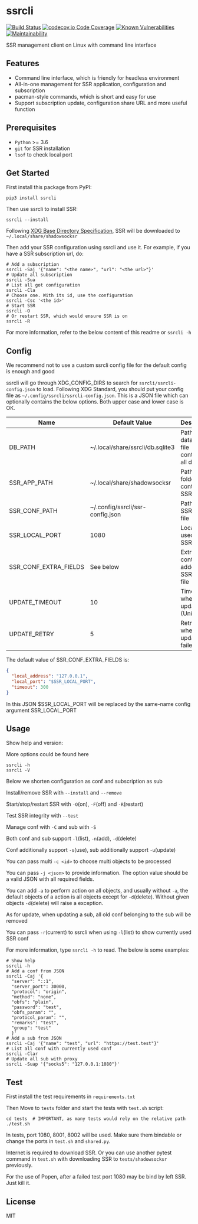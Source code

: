 # ssrcli

[![Build Status](https://travis-ci.org/myl7/ssrcli.svg?branch=master)](https://travis-ci.org/myl7/ssrcli)
[![codecov.io Code Coverage](https://codecov.io/gh/myl7/ssrcli/branch/master/graph/badge.svg)](https://codecov.io/gh/myl7/ssrcli)
[![Known Vulnerabilities](https://snyk.io/test/github/myl7/ssrcli/badge.svg?targetFile=requirements.txt)](https://snyk.io/test/github/myl7/ssrcli?targetFile=requirements.txt)
[![Maintainability](https://api.codeclimate.com/v1/badges/b3c6db1a25f3fd84d654/maintainability)](https://codeclimate.com/github/myl7/ssrcli/maintainability)

SSR management client on Linux with command line interface

## Features

- Command line interface, which is friendly for headless environment
- All-in-one management for SSR application, configuration and subscription
- pacman-style commands, which is short and easy for use
- Support subscription update, configuration share URL and more useful function

## Prerequisites

- `Python` >= 3.6
- `git` for SSR installation
- `lsof` to check local port

## Get Started

First install this package from PyPI:

```shell
pip3 install ssrcli
```

Then use ssrcli to install SSR:

```shell
ssrcli --install
```

Following [XDG Base Directory Specification](https://specifications.freedesktop.org/basedir-spec/basedir-spec-latest.html),
SSR will be downloaded to `~/.local/share/shadowsocksr`

Then add your SSR configuration using ssrcli and use it. For example, if you have a SSR subscription url, do:

```shell
# Add a subscription
ssrcli -Saj '{"name": "<the name>", "url": "<the url>"}'
# Update all subscription
ssrcli -Sua
# List all got configuration
ssrcli -Cla
# Choose one. With its id, use the configuration
ssrcli -Csc '<the id>'
# Start SSR
ssrcli -O
# Or restart SSR, which would ensure SSR is on
ssrcli -R
```

For more information, refer to the below content of this readme or `ssrcli -h`

## Config

We recommend not to use a custom ssrcli config file for the default config is enough and good

ssrcli will go through XDG_CONFIG_DIRS to search for `ssrcli/ssrcli-config.json` to load.
Following XDG Standard, you should put your config file as `~/.config/ssrcli/ssrcli-config.json`.
This is a JSON file which can optionally contains the below options. Both upper case and lower case is OK.

|         Name          |          Default Value           |                  Description                  |
|-----------------------|----------------------------------|-----------------------------------------------|
| DB_PATH               | ~/.local/share/ssrcli/db.sqlite3 | Path to the database file containing all data |
| SSR_APP_PATH          | ~/.local/share/shadowsocksr      | Path to the folder containing SSR             |
| SSR_CONF_PATH         | ~/.config/ssrcli/ssr-config.json | Path to the SSR config file                   |
| SSR_LOCAL_PORT        | 1080                             | Local port used by SSR                        |
| SSR_CONF_EXTRA_FIELDS | See below                        | Extra JSON content added to SSR config file   |
| UPDATE_TIMEOUT        | 10                               | Timeout when updating (Unit: s)               |
| UPDATE_RETRY          | 5                                | Retry times when update failed                |

The default value of SSR_CONF_EXTRA_FIELDS is:

```json
{
  "local_address": "127.0.0.1",
  "local_port": "$SSR_LOCAL_PORT",
  "timeout": 300
}
```

In this JSON \$SSR_LOCAL_PORT will be replaced by the same-name config argument SSR_LOCAL_PORT

## Usage

Show help and version:

More options could be found here

```shell
ssrcli -h
ssrcli -V
```

Below we shorten configuration as conf and subscription as sub

Install/remove SSR with `--install` and `--remove`

Start/stop/restart SSR with `-O`(on), `-F`(off) and `-R`(restart)

Test SSR integrity with `--test`

Manage conf with `-C` and sub with `-S`

Both conf and sub support `-l`(list), `-n`(add), `-d`(delete)

Conf additionally support `-s`(use), sub additionally support `-u`(update)

You can pass multi `-c <id>` to choose multi objects to be processed

You can pass `-j <json>` to provide information. The option value should be a valid JSON with all required fields.

You can add `-a` to perform action on all objects, and usually without `-a`, the default objects of a action is all
objects except for `-d`(delete). Without given objects `-d`(delete) will raise a exception.

As for update, when updating a sub, all old conf belonging to the sub will be removed

You can pass `-r`(current) to ssrcli when using `-l`(list) to show currently used SSR conf

For more information, type `ssrcli -h` to read. The below is some examples:

```shell
# Show help
ssrcli -h
# Add a conf from JSON
ssrcli -Caj '{
  "server": "::1",
  "server_port": 30000,
  "protocol": "origin",
  "method": "none",
  "obfs": "plain",
  "password": "test",
  "obfs_param": "",
  "protocol_param": "",
  "remarks": "test",
  "group": "test"
  }'
# Add a sub from JSON
ssrcli -Caj '{"name": "test", "url": "https://test.test"}'
# List all conf with currently used conf
ssrcli -Clar
# Update all sub with proxy
ssrcli -Suap '{"socks5": "127.0.0.1:1080"}'
```

## Test

First install the test requirements in `requirements.txt`

Then Move to `tests` folder and start the tests with `test.sh` script:

```shell
cd tests  # IMPORTANT, as many tests would rely on the relative path
./test.sh
```

In tests, port 1080, 8001, 8002 will be used. Make sure them bindable or change the ports in `test.sh` and `shared.py`.

Internet is required to download SSR.
Or you can use another pytest command in `test.sh` with downloading SSR to `tests/shadowsocksr` previously.

For the use of Popen, after a failed test port 1080 may be bind by left SSR. Just kill it.

## License

MIT
